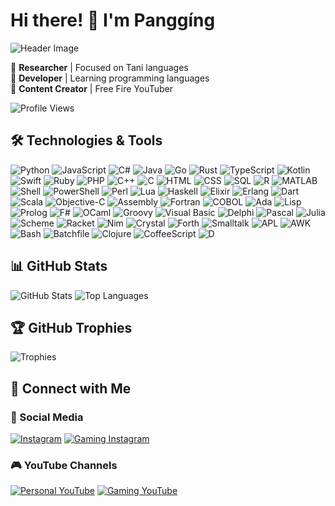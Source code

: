 # Hi there! 👋 I'm Panggíng

![Header Image](https://yourimageurl.com/header.png)

🔹 **Researcher** | Focused on Tani languages  
🔹 **Developer** | Learning programming languages  
🔹 **Content Creator** | Free Fire YouTuber

![Profile Views](https://komarev.com/ghpvc/?username=pranjal-pangging&color=blue)

## 🛠️ Technologies & Tools

![Python](https://img.shields.io/badge/-Python-333?style=flat&logo=python)
![JavaScript](https://img.shields.io/badge/-JavaScript-333?style=flat&logo=javascript)
![C#](https://img.shields.io/badge/-C%23-333?style=flat&logo=c-sharp)
![Java](https://img.shields.io/badge/-Java-333?style=flat&logo=java)
![Go](https://img.shields.io/badge/-Go-333?style=flat&logo=go)
![Rust](https://img.shields.io/badge/-Rust-333?style=flat&logo=rust)
![TypeScript](https://img.shields.io/badge/-TypeScript-333?style=flat&logo=typescript)
![Kotlin](https://img.shields.io/badge/-Kotlin-333?style=flat&logo=kotlin)
![Swift](https://img.shields.io/badge/-Swift-333?style=flat&logo=swift)
![Ruby](https://img.shields.io/badge/-Ruby-333?style=flat&logo=ruby)
![PHP](https://img.shields.io/badge/-PHP-333?style=flat&logo=php)
![C++](https://img.shields.io/badge/-C++-333?style=flat&logo=c%2B%2B)
![C](https://img.shields.io/badge/-C-333?style=flat&logo=c)
![HTML](https://img.shields.io/badge/-HTML-333?style=flat&logo=html5)
![CSS](https://img.shields.io/badge/-CSS-333?style=flat&logo=css3)
![SQL](https://img.shields.io/badge/-SQL-333?style=flat&logo=postgresql)
![R](https://img.shields.io/badge/-R-333?style=flat&logo=r)
![MATLAB](https://img.shields.io/badge/-MATLAB-333?style=flat&logo=mathworks)
![Shell](https://img.shields.io/badge/-Shell-333?style=flat&logo=gnu-bash)
![PowerShell](https://img.shields.io/badge/-PowerShell-333?style=flat&logo=powershell)
![Perl](https://img.shields.io/badge/-Perl-333?style=flat&logo=perl)
![Lua](https://img.shields.io/badge/-Lua-333?style=flat&logo=lua)
![Haskell](https://img.shields.io/badge/-Haskell-333?style=flat&logo=haskell)
![Elixir](https://img.shields.io/badge/-Elixir-333?style=flat&logo=elixir)
![Erlang](https://img.shields.io/badge/-Erlang-333?style=flat&logo=erlang)
![Dart](https://img.shields.io/badge/-Dart-333?style=flat&logo=dart)
![Scala](https://img.shields.io/badge/-Scala-333?style=flat&logo=scala)
![Objective-C](https://img.shields.io/badge/-Objective--C-333?style=flat&logo=apple)
![Assembly](https://img.shields.io/badge/-Assembly-333?style=flat&logo=linux)
![Fortran](https://img.shields.io/badge/-Fortran-333?style=flat&logo=fortran)
![COBOL](https://img.shields.io/badge/-COBOL-333?style=flat&logo=cobol)
![Ada](https://img.shields.io/badge/-Ada-333?style=flat&logo=ada)
![Lisp](https://img.shields.io/badge/-Lisp-333?style=flat&logo=lisp)
![Prolog](https://img.shields.io/badge/-Prolog-333?style=flat&logo=prolog)
![F#](https://img.shields.io/badge/-F%23-333?style=flat&logo=fsharp)
![OCaml](https://img.shields.io/badge/-OCaml-333?style=flat&logo=ocaml)
![Groovy](https://img.shields.io/badge/-Groovy-333?style=flat&logo=apache-groovy)
![Visual Basic](https://img.shields.io/badge/-Visual%20Basic-333?style=flat&logo=visual-basic)
![Delphi](https://img.shields.io/badge/-Delphi-333?style=flat&logo=delphi)
![Pascal](https://img.shields.io/badge/-Pascal-333?style=flat&logo=pascal)
![Julia](https://img.shields.io/badge/-Julia-333?style=flat&logo=julia)
![Scheme](https://img.shields.io/badge/-Scheme-333?style=flat&logo=scheme)
![Racket](https://img.shields.io/badge/-Racket-333?style=flat&logo=racket)
![Nim](https://img.shields.io/badge/-Nim-333?style=flat&logo=nim)
![Crystal](https://img.shields.io/badge/-Crystal-333?style=flat&logo=crystal)
![Forth](https://img.shields.io/badge/-Forth-333?style=flat&logo=forth)
![Smalltalk](https://img.shields.io/badge/-Smalltalk-333?style=flat&logo=smalltalk)
![APL](https://img.shields.io/badge/-APL-333?style=flat&logo=apl)
![AWK](https://img.shields.io/badge/-AWK-333?style=flat&logo=awk)
![Bash](https://img.shields.io/badge/-Bash-333?style=flat&logo=gnu-bash)
![Batchfile](https://img.shields.io/badge/-Batchfile-333?style=flat&logo=windows)
![Clojure](https://img.shields.io/badge/-Clojure-333?style=flat&logo=clojure)
![CoffeeScript](https://img.shields.io/badge/-CoffeeScript-333?style=flat&logo=coffeescript)
![D](https://img.shields.io/badge/-D-333?style=flat&logo=d)

## 📊 GitHub Stats

![GitHub Stats](https://github-readme-stats.vercel.app/api?username=pranjal-pangging&show_icons=true&theme=dark)
![Top Languages](https://github-readme-stats.vercel.app/api/top-langs/?username=pranjal-pangging&layout=compact&theme=dark)

## 🏆 GitHub Trophies

![Trophies](https://github-profile-trophy.vercel.app/?username=pranjal-pangging&theme=darkhub&no-frame=true&margin-w=5)

## 🔗 Connect with Me

### 📸 Social Media

[![Instagram](https://img.shields.io/badge/Instagram-Personal-E4405F?style=for-the-badge&logo=instagram&logoColor=white)](https://instagram.com/pangistic)
[![Gaming Instagram](https://img.shields.io/badge/Instagram-Gaming-833AB4?style=for-the-badge&logo=instagram&logoColor=white)](https://instagram.com/hiperkal)

### 🎮 YouTube Channels

[![Personal YouTube](https://img.shields.io/badge/YouTube-Pangistic-FF0000?style=for-the-badge&logo=youtube&logoColor=white)](https://www.youtube.com/@pangistic)
[![Gaming YouTube](https://img.shields.io/badge/YouTube-Hiperkal-FF0000?style=for-the-badge&logo=youtube&logoColor=white)](https://www.youtube.com/@hiperkal)
